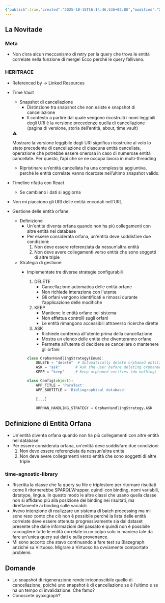 ```yaml
---
{"publish":true,"created":"2025-10-15T16:14:46.536+02:00","modified":"2024-11-28T12:00:00.000+01:00","cssclasses":""}
---
```



## La Novitade

### Meta

- Non c’era alcun meccanismo di retry per la query che trova le entità correlate nella funzione di merge! Ecco perché le query fallivano.

### HERITRACE

- Referenced by → Linked Resources
- Time Vault
    - Snapshot di cancellazione
        - Distinzione tra snapshot che non esiste e snapshot di cancellazione
        - Il contesto a partire dal quale vengono ricostruiti i nomi leggibili degli URI è la versione precedenze quella di cancellazione (pagina di versione, storia dell’entità, about, time vault)
    
    <aside>
    ⚠️
    
    Mostrare la versione leggibile degli URI significa ricostruire al volo lo stato precedente di cancellazione di ciascuna entità cancellata, operazione che potrebbe essere onerosa in caso di numerose entità cancellate. Per questo, l’api che se ne occupa lavora in multi-threading
    
    </aside>
    
    - Ripristinare un’entità cancellata ha una complessità aggiuntiva, perché le entità correlate vanno ricercate nell’ultimo snapshot valido.
- Timeline rifatta con React
    - Se cambiano i dati si aggiorna
- Non mi piacciono gli URI delle entità encodati nell’URL
- Gestione delle entità orfane
    - Definizione
        - Un'entità diventa orfana quando non ha più collegamenti con altre entità nel database
        - Per essere considerata orfana, un'entità deve soddisfare due condizioni:
            1. Non deve essere referenziata da nessun'altra entità
            2. Non deve avere collegamenti verso entità che sono soggetti di altre triple
    - Strategia di gestione
        - Implementate tre diverse strategie configurabili
            1. DELETE
                - Cancellazione automatica delle entità orfane
                - Non richiede interazione con l'utente
                - Gli orfani vengono identificati e rimossi durante l'applicazione delle modifiche
            2. KEEP
                - Mantiene le entità orfane nel sistema
                - Non effettua controlli sugli orfani
                - Le entità rimangono accessibili attraverso ricerche dirette
            3. ASK
                - Richiede conferma all'utente prima della cancellazione
                - Mostra un elenco delle entità che diventeranno orfane
                - Permette all'utente di decidere se cancellare o mantenere gli orfani
            
            ```python
            class OrphanHandlingStrategy(Enum):
                DELETE = "delete"  # Automatically delete orphaned entities
                ASK = "ask"       # Ask the user before deleting orphaned entities
                KEEP = "keep"     # Keep orphaned entities (do nothing)
            
            class Config(object):
                APP_TITLE = 'ParaText'
                APP_SUBTITLE = 'Bibliographical database'
                
                [...]
                
                ORPHAN_HANDLING_STRATEGY = OrphanHandlingStrategy.ASK
            ```
            

## Definizione di Entità Orfana

- Un'entità diventa orfana quando non ha più collegamenti con altre entità nel database
- Per essere considerata orfana, un'entità deve soddisfare due condizioni:
    1. Non deve essere referenziata da nessun'altra entità
    2. Non deve avere collegamenti verso entità che sono soggetti di altre triple

### time-agnostic-library

- Riscritta la classe che fa query su file e triplestore per ritornare risultati come li ritornerebbe SPARQLWrapper, quindi con binding, nomi variabili, datatype, lingua. In questo modo le altre classi che usano quella classe non si affidano più alla posizione dei binding nei risultati, ma direttamente ai binding sulle variabili.
- Avevo intenzione di realizzare un sistema di batch processing ma mi sono reso conto che ciò non è possibile perché la lista delle entità correlate deve essere ottenuta progressivamente sia dal dataset presente che dalle informazioni del passato e quindi non è possibile raccogliere tutte le entità correlate in un colpo solo in maniera tale da fare un'unica query sui dati e sulla provenance.
- Mi sono accorto che stavo continuando a fare test su Blazegraph anziché su Virtuoso. Migrare a Virtuoso ha ovviamente comportato problemi.

## Domande

- Lo snapshot di rigenerazione rende irriconoscibile quello di cancellazione, poiché uno snapshot è di cancellazione se è l’ultimo e se ha un tempo di invalidazione. Che famo?
- Conoscete pyoxigraph?